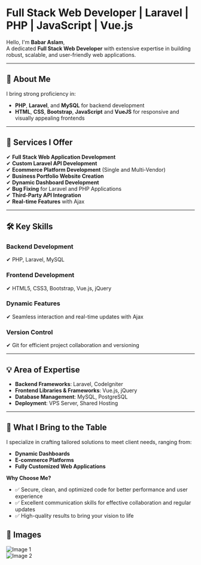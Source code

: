 # **Full Stack Web Developer | Laravel | PHP | JavaScript | Vue.js**

Hello, I'm **Babar Aslam**,  
A dedicated **Full Stack Web Developer** with extensive expertise in building robust, scalable, and user-friendly web applications.

---

## 🌟 **About Me**  
I bring strong proficiency in:  
- **PHP**, **Laravel**, and **MySQL** for backend development  
- **HTML**, **CSS**, **Bootstrap**, **JavaScript** and **VueJS** for responsive and visually appealing frontends  

---

## 🚀 **Services I Offer**  
✔ **Full Stack Web Application Development**  
✔ **Custom Laravel API Development**  
✔ **Ecommerce Platform Development** (Single and Multi-Vendor)  
✔ **Business Portfolio Website Creation**  
✔ **Dynamic Dashboard Development**  
✔ **Bug Fixing** for Laravel and PHP Applications  
✔ **Third-Party API Integration**  
✔ **Real-time Features** with Ajax  

---

## 🛠️ **Key Skills**  

### **Backend Development**  
✔ PHP, Laravel, MySQL  

### **Frontend Development**  
✔ HTML5, CSS3, Bootstrap, Vue.js, jQuery  

### **Dynamic Features**  
✔ Seamless interaction and real-time updates with Ajax  

### **Version Control**  
✔ Git for efficient project collaboration and versioning  

---

## 💡 **Area of Expertise**  
- **Backend Frameworks**: Laravel, CodeIgniter  
- **Frontend Libraries & Frameworks**: Vue.js, jQuery  
- **Database Management**: MySQL, PostgreSQL  
- **Deployment**: VPS Server, Shared Hosting  

---

## 🤝 **What I Bring to the Table**  
I specialize in crafting tailored solutions to meet client needs, ranging from:  
- **Dynamic Dashboards**  
- **E-commerce Platforms**  
- **Fully Customized Web Applications**  

**Why Choose Me?**  
- ✅ Secure, clean, and optimized code for better performance and user experience  
- ✅ Excellent communication skills for effective collaboration and regular updates  
- ✅ High-quality results to bring your vision to life  

## 📸 **Images**  

![Image 1](https://images.pexels.com/photos/1624496/pexels-photo-1624496.jpeg)  
![Image 2](https://images.pexels.com/photos/1624496/pexels-photo-1624496.jpeg)
